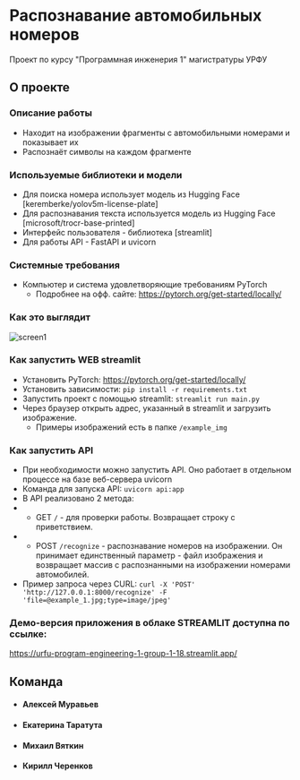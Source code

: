 # Распознавание автомобильных номеров
Проект по курсу "Программная инженерия 1" магистратуры УРФУ
## О проекте
### Описание работы
- Находит на изображении фрагменты с автомобильными номерами и показывает их
- Распознаёт символы на каждом фрагменте
### Используемые библиотеки и модели
- Для поиска номера использует модель из Hugging Face [keremberke/yolov5m-license-plate]
- Для распознавания текста используется модель из Hugging Face [microsoft/trocr-base-printed]
- Интерфейс пользователя - библиотека [streamlit]
- Для работы API - FastAPI и uvicorn
### Системные требования
- Компьютер и система удовлетворяющие требованиям PyTorch
  - Подробнее на офф. сайте: https://pytorch.org/get-started/locally/
### Как это выглядит
![screen1](https://github.com/kcherenkovv/urfu-program-engineering-2/blob/main/screens/Example.png)

### Как запустить WEB streamlit
- Установить PyTorch:    https://pytorch.org/get-started/locally/  
- Установить зависимости:    `pip install -r requirements.txt`
- Запустить проект с помощью streamlit: 
  `streamlit run main.py`
- Через браузер открыть адрес, указанный в streamlit и загрузить изображение.
  - Примеры изображений есть в папке `/example_img`

### Как запустить API
- При необходимости можно запустить API. Оно работает в отдельном процессе на базе веб-сервера uvicorn
- Команда для запуска API: `uvicorn api:app`
- В API реализовано 2 метода: 
- - GET `/` - для проверки работы. Возвращает строку с приветствием.
- - POST `/recognize` - распознавание номеров на изображении. Он принимает единственный параметр - файл изображения и возвращает массив с распознанными
    на изображении номерами автомобилей.
- Пример запроса через CURL:
`curl -X 'POST' 'http://127.0.0.1:8000/recognize' -F 'file=@example_1.jpg;type=image/jpeg'`
 
### Демо-версия приложения в облаке STREAMLIT доступна по ссылке:
https://urfu-program-engineering-1-group-1-18.streamlit.app/

## Команда
- #### Алексей Муравьев
- #### Екатерина Таратута
- #### Михаил Вяткин
- #### Кирилл Черенков



  
